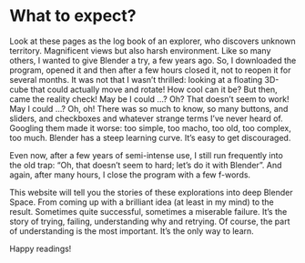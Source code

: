 # What to expect?

Look at these pages as the log book of an explorer, who discovers unknown territory. Magnificent views but also harsh environment. Like so many others, I wanted to give Blender a try, a few years ago. So, I downloaded the program, opened it and then after a few hours closed it, not to reopen it for several months. It was not that I wasn’t thrilled: looking at a floating 3D-cube that could actually move and rotate! How cool can it be? But then, came the reality check! May be I could …? Oh? That doesn’t seem to work! May I could …? Oh, oh! There was so much to know, so many buttons, and sliders, and checkboxes and whatever strange terms I’ve never heard of. Googling them made it worse: too simple, too macho, too old, too complex, too much. Blender has a steep learning curve. It’s easy to get discouraged.

Even now, after a few years of semi-intense use, I still run frequently into the old trap: “Oh, that doesn’t seem to hard; let’s do it with Blender”. And again, after many hours, I close the program with a few f-words.

This website will tell you the stories of these explorations into deep Blender Space. From coming up with a brilliant idea (at least in my mind) to the result. Sometimes quite successful, sometimes a miserable failure. It’s the story of trying, failing, understanding why and retrying. Of course, the part of understanding is the most important. It’s the only way to learn.

Happy readings!

